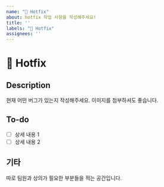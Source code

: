 ```yaml
---
name: "🚨 Hotfix"
about: hotfix 작업 사항을 작성해주세요!
title: ''
labels: "🚨 Hotfix"
assignees: ''
---
```


# 🚨 Hotfix
## Description
현재 어떤 버그가 있는지 작성해주세요. 이미지를 첨부하셔도 좋습니다.

## To-do
- [ ] 상세 내용 1
- [ ] 상세 내용 2

## 기타
따로 팀원과 상의가 필요한 부분들을 적는 공간입니다.
